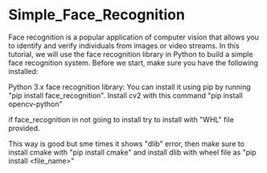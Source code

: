 # Simple_Face_Recognition
Face recognition is a popular application of computer vision that allows you to identify and verify individuals from images or video streams. In this tutorial, we will use the face recognition library in Python to build a simple face recognition system.
Before we start, make sure you have the following installed:

Python 3.x
face recognition library: You can install it using pip by running "pip install face_recognition".
Install cv2 with this command "pip install opencv-python"

if face_recognition in not going to install try to install with "WHL" file provided.

This way is good but sme times it shows "dlib" error, then make sure to install cmake with "pip install cmake" and install dlib with wheel file as "pip install <file_name>"

